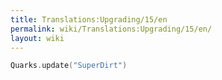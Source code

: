 ```yaml
---
title: Translations:Upgrading/15/en
permalink: wiki/Translations:Upgrading/15/en/
layout: wiki
---
```


``` c
Quarks.update("SuperDirt")
```
